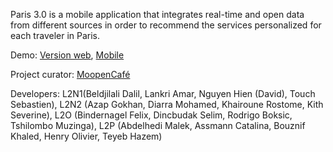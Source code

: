 Paris 3.0 is a mobile application that integrates real-time and open data from different sources in order to recommend the services personalized for each traveler in Paris.

Demo:
[Version web](http://tubizou.net/paris30/),
[Mobile](https://build.phonegap.com/apps/825056)

Project curator: [MoopenCafé](http://moopencafe.wordpress.com/)

Developers: L2N1(Beldjilali Dalil, Lankri Amar, Nguyen Hien (David), Touch Sebastien), L2N2 (Azap Gokhan, Diarra Mohamed, Khairoune Rostome, Kith Severine), L2O (Bindernagel Felix, Dincbudak Selim, Rodrigo Boksic, Tshilombo Muzinga), L2P (Abdelhedi Malek, Assmann Catalina, Bouznif Khaled, Henry Olivier, Teyeb Hazem)